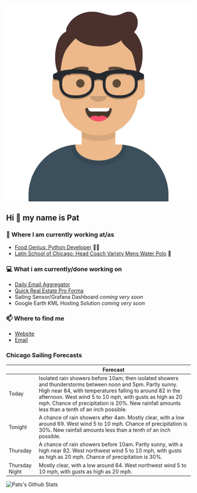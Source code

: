 [![Social banner for p-j-falconer](https://raw.githubusercontent.com/P-J-FALCONER/P-J-FALCONER/master/assets/avataaars.svg)](https://patfalconer.com/)
## Hi :wave: my name is Pat

### 💼 Where I am currently working at/as
- [Food Genius: Python Developer](https://getfoodgenius.com/) 🍔🐍
- [Latin School of Chicago: Head Coach Varisty Mens Water Polo](https://www.latinschool.org/) 🤽


### 💻 What i am currently/done working on
 - [Daily Email Aggregator](https://github.com/P-J-FALCONER/dott_daily_mail)
 - [Quick Real Estate Pro Forma](https://github.com/P-J-FALCONER/henry)
 - Sailing Sensor/Grafana Dashboard *coming very soon*
 - Google Earth KML Hosting Solution *coming very soon*

### 📫 Where to find me
 - [Website](https://patfalconer.com/)
 - [Email](mailto:patrick.j.falconer@gmail.com)


### Chicago Sailing Forecasts
|   | Forecast  |
|---|---|
| Today | Isolated rain showers before 10am, then isolated showers and thunderstorms between noon and 5pm. Partly sunny. High near 84, with temperatures falling to around 82 in the afternoon. West wind 5 to 10 mph, with gusts as high as 20 mph. Chance of precipitation is 20%. New rainfall amounts less than a tenth of an inch possible. |
| Tonight | A chance of rain showers after 4am. Mostly clear, with a low around 69. West wind 5 to 10 mph. Chance of precipitation is 30%. New rainfall amounts less than a tenth of an inch possible. |
| Thursday | A chance of rain showers before 10am. Partly sunny, with a high near 82. West northwest wind 5 to 10 mph, with gusts as high as 20 mph. Chance of precipitation is 30%. |
| Thursday Night | Mostly clear, with a low around 64. West northwest wind 5 to 10 mph, with gusts as high as 20 mph. |

![Pats's Github Stats](https://github-readme-stats.vercel.app/api?username=p-j-falconer&show_icons=true&theme=radical)
